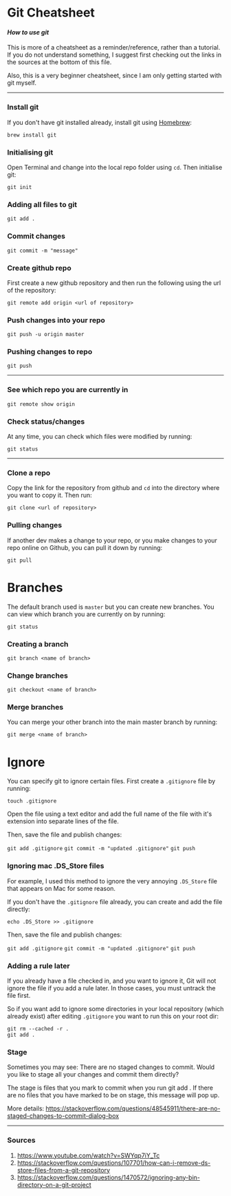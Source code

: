 # Git Cheatsheet
#### _How to use git_

This is more of a cheatsheet as a reminder/reference, rather than a tutorial. If you do not understand something, I suggest first checking out the links in the sources at the bottom of this file.

Also, this is a very beginner cheatsheet, since I am only getting started with git myself.

***
### Install git

If you don't have git installed already, install git using [Homebrew](https://brew.sh):

`brew install git`

### Initialising git
Open Terminal and change into the local repo folder using `cd`. Then initialise git:

`git init`

### Adding all files to git
`git add .`

### Commit changes
`git commit -m "message"`

### Create github repo
First create a new github repository and then run the following using the url of the repository:

`git remote add origin <url of repository>`

### Push changes into your repo

`git push -u origin master`

### Pushing changes to repo

`git push`

***

### See which repo you are currently in

`git remote show origin`

### Check status/changes
At any time, you can check which files were modified by running:

`git status`

***

### Clone a repo

Copy the link for the repository from github and `cd` into the directory where you want to copy it. Then run:

`git clone <url of repository>`


### Pulling changes
If another dev makes a change to your repo, or you make changes to your repo online on Github, you can pull it down by running:

`git pull`


# Branches

The default branch used is `master` but you can create new branches. You can view which branch you are currently on by running:

`git status`

### Creating a branch

`git branch <name of branch>`

### Change branches

`git checkout <name of branch>`

### Merge branches
You can merge your other branch into the main master branch by running:

`git merge <name of branch>`

# Ignore

You can specify git to ignore certain files. First create a `.gitignore` file by running:

`touch .gitignore`

Open the file using a text editor and add the full name of the file with it's extension into separate lines of the file.

Then, save the file and publish changes:

`git add .gitignore`
`git commit -m "updated .gitignore"`
`git push`


### Ignoring mac .DS_Store files

For example, I used this method to ignore the very annoying `.DS_Store` file that appears on Mac for some reason.

If you don't have the `.gitignore` file already, you can create and add the file directly:

`echo .DS_Store >> .gitignore`

Then, save the file and publish changes:

`git add .gitignore`
`git commit -m "updated .gitignore"`
`git push`

### Adding a rule later

If you already have a file checked in, and you want to ignore it, Git will not ignore the file if you add a rule later. In those cases, you must untrack the file first.

So if you want add to ignore some directories in your local repository (which already exist) after editing `.gitignore` you want to run this on your root dir:

```
git rm --cached -r .
git add .
```

### Stage
Sometimes you may see: There are no staged changes to commit.
Would you like to stage all your changes and commit them directly?

The stage is files that you mark to commit when you run git add . 
If there are no files that you have marked to be on stage, this message will pop up. 

More details:
https://stackoverflow.com/questions/48545911/there-are-no-staged-changes-to-commit-dialog-box




***

### Sources

1. https://www.youtube.com/watch?v=SWYqp7iY_Tc
1. https://stackoverflow.com/questions/107701/how-can-i-remove-ds-store-files-from-a-git-repository
1. https://stackoverflow.com/questions/1470572/ignoring-any-bin-directory-on-a-git-project
